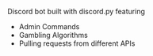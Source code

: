 Discord bot built with discord.py featuring 
- Admin Commands
- Gambling Algorithms
- Pulling requests from different APIs
